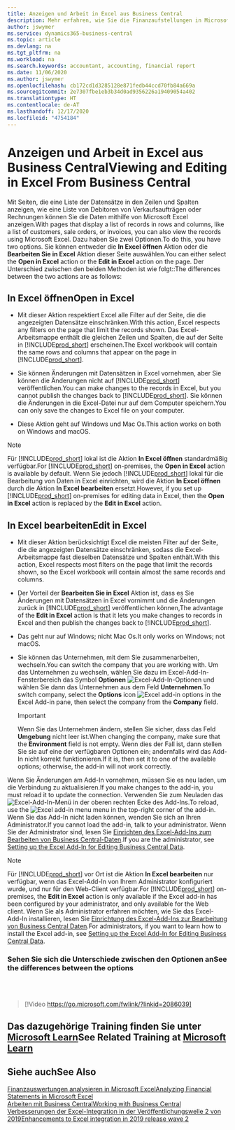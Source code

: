 ```yaml
---
title: Anzeigen und Arbeit in Excel aus Business Central
description: Mehr erfahren, wie Sie die Finanzaufstellungen in Microsoft Excel von  Business Central für eine Analyse der Daten öffnen können.
author: jswymer
ms.service: dynamics365-business-central
ms.topic: article
ms.devlang: na
ms.tgt_pltfrm: na
ms.workload: na
ms.search.keywords: accountant, accounting, financial report
ms.date: 11/06/2020
ms.author: jswymer
ms.openlocfilehash: cb172cd1d3285128e871fedb44ccd70fb84a669a
ms.sourcegitcommit: 2e7307fbe1eb3b34d0ad9356226a19409054a402
ms.translationtype: HT
ms.contentlocale: de-AT
ms.lasthandoff: 12/17/2020
ms.locfileid: "4754184"
---
```

# <a name="viewing-and-editing-in-excel-from-business-central"></a><span data-ttu-id="e97da-103">Anzeigen und Arbeit in Excel aus Business Central</span><span class="sxs-lookup"><span data-stu-id="e97da-103">Viewing and Editing in Excel From Business Central</span></span>

<span data-ttu-id="e97da-104">Mit Seiten, die eine Liste der Datensätze in den Zeilen und Spalten anzeigen, wie eine Liste von Debitoren von Verkaufsaufträgen oder Rechnungen können Sie die Daten mithilfe von Microsoft Excel anzeigen.</span><span class="sxs-lookup"><span data-stu-id="e97da-104">With pages that display a list of records in rows and columns, like a list of customers, sale orders, or invoices, you can also view the records using Microsoft Excel.</span></span> <span data-ttu-id="e97da-105">Dazu haben Sie zwei Optionen.</span><span class="sxs-lookup"><span data-stu-id="e97da-105">To do this, you have two options.</span></span> <span data-ttu-id="e97da-106">Sie können entweder die **In Excel öffnen** Aktion oder die **Bearbeiten Sie in Excel** Aktion dieser Seite auswählen.</span><span class="sxs-lookup"><span data-stu-id="e97da-106">You can either select the **Open in Excel** action or the **Edit in Excel** action on the page.</span></span> <span data-ttu-id="e97da-107">Der Unterschied zwischen den beiden Methoden ist wie folgt::</span><span class="sxs-lookup"><span data-stu-id="e97da-107">The differences between the two actions are as follows:</span></span>  

## <a name="open-in-excel"></a><span data-ttu-id="e97da-108">In Excel öffnen</span><span class="sxs-lookup"><span data-stu-id="e97da-108">Open in Excel</span></span>

- <span data-ttu-id="e97da-109">Mit dieser Aktion respektiert Excel alle Filter auf der Seite, die die angezeigten Datensätze einschränken.</span><span class="sxs-lookup"><span data-stu-id="e97da-109">With this action, Excel respects any filters on the page that limit the records shown.</span></span> <span data-ttu-id="e97da-110">Das Excel-Arbeitsmappe enthält die gleichen Zeilen und Spalten, die auf der Seite in [!INCLUDE[prod_short](includes/prod_short.md)] erscheinen.</span><span class="sxs-lookup"><span data-stu-id="e97da-110">The Excel workbook will contain the same rows and columns that appear on the page in [!INCLUDE[prod_short](includes/prod_short.md)].</span></span>

- <span data-ttu-id="e97da-111">Sie können Änderungen mit Datensätzen in Excel vornehmen, aber Sie können die Änderungen nicht auf  [!INCLUDE[prod_short](includes/prod_short.md)] veröffentlichen.</span><span class="sxs-lookup"><span data-stu-id="e97da-111">You can make changes to the records in Excel, but you cannot publish the changes back to [!INCLUDE[prod_short](includes/prod_short.md)].</span></span> <span data-ttu-id="e97da-112">Sie können die Änderungen in die Excel-Datei nur auf dem Computer speichern.</span><span class="sxs-lookup"><span data-stu-id="e97da-112">You can only save the changes to Excel file on your computer.</span></span>

- <span data-ttu-id="e97da-113">Diese Aktion geht auf Windows und Mac Os.</span><span class="sxs-lookup"><span data-stu-id="e97da-113">This action works on both on Windows and macOS.</span></span>

> [!NOTE]
> <span data-ttu-id="e97da-114">Für [!INCLUDE[prod_short](includes/prod_short.md)] lokal ist die Aktion **In Excel öffnen** standardmäßig verfügbar.</span><span class="sxs-lookup"><span data-stu-id="e97da-114">For [!INCLUDE[prod_short](includes/prod_short.md)] on-premises, the **Open in Excel** action is available by default.</span></span> <span data-ttu-id="e97da-115">Wenn Sie jedoch [!INCLUDE[prod_short](includes/prod_short.md)] lokal für die Bearbeitung von Daten in Excel einrichten, wird die Aktion **In Excel öffnen** durch die Aktion **In Excel bearbeiten** ersetzt.</span><span class="sxs-lookup"><span data-stu-id="e97da-115">However, if you set up [!INCLUDE[prod_short](includes/prod_short.md)] on-premises for editing data in Excel, then the **Open in Excel** action is replaced by the **Edit in Excel** action.</span></span>

## <a name="edit-in-excel"></a><span data-ttu-id="e97da-116">In Excel bearbeiten</span><span class="sxs-lookup"><span data-stu-id="e97da-116">Edit in Excel</span></span>

- <span data-ttu-id="e97da-117">Mit dieser Aktion berücksichtigt Excel die meisten Filter auf der Seite, die die angezeigten Datensätze einschränken, sodass die Excel-Arbeitsmappe fast dieselben Datensätze und Spalten enthält.</span><span class="sxs-lookup"><span data-stu-id="e97da-117">With this action, Excel respects most filters on the page that limit the records shown, so the Excel workbook will contain almost the same records and columns.</span></span>

- <span data-ttu-id="e97da-118">Der Vorteil der **Bearbeiten Sie in Excel** Aktion ist, dass es Sie Änderungen mit Datensätzen in Excel vornimmt und die Änderungen zurück in [!INCLUDE[prod_short](includes/prod_short.md)] veröffentlichen können,</span><span class="sxs-lookup"><span data-stu-id="e97da-118">The advantage of the **Edit in Excel** action is that it lets you make changes to records in Excel and then publish the changes back to [!INCLUDE[prod_short](includes/prod_short.md)].</span></span>

- <span data-ttu-id="e97da-119">Das geht nur auf Windows; nicht Mac Os.</span><span class="sxs-lookup"><span data-stu-id="e97da-119">It only works on Windows; not macOS.</span></span>

- <span data-ttu-id="e97da-120">Sie können das Unternehmen, mit dem Sie zusammenarbeiten, wechseln.</span><span class="sxs-lookup"><span data-stu-id="e97da-120">You can switch the company that you are working with.</span></span> <span data-ttu-id="e97da-121">Um das Unternehmen zu wechseln, wählen Sie dazu im Excel-Add-In-Fensterbereich das Symbol **Optionen** ![Excel-Add-In-Optionen](media/cogwheel.png "Excel-Add-In-Optionen") und wählen Sie dann das Unternehmen aus dem Feld **Unternehmen**.</span><span class="sxs-lookup"><span data-stu-id="e97da-121">To switch company, select the **Options** icon ![Excel add-in options](media/cogwheel.png "Excel add-in options") in the Excel Add-in pane, then select the company from the **Company** field.</span></span>  

    > [!IMPORTANT]
    > <span data-ttu-id="e97da-122">Wenn Sie das Unternehmen ändern, stellen Sie sicher, dass das Feld **Umgebung** nicht leer ist.</span><span class="sxs-lookup"><span data-stu-id="e97da-122">When changing the company, make sure that the **Environment** field is not empty.</span></span> <span data-ttu-id="e97da-123">Wenn dies der Fall ist, dann stellen Sie sie auf eine der verfügbaren Optionen ein; andernfalls wird das Add-In nicht korrekt funktionieren.</span><span class="sxs-lookup"><span data-stu-id="e97da-123">If it is, then set it to one of the available options; otherwise, the add-in will not work correctly.</span></span>  

<span data-ttu-id="e97da-124">Wenn Sie Änderungen am Add-In vornehmen, müssen Sie es neu laden, um die Verbindung zu aktualisieren.</span><span class="sxs-lookup"><span data-stu-id="e97da-124">If you make changes to the add-in, you must reload it to update the connection.</span></span> <span data-ttu-id="e97da-125">Verwenden Sie zum Neuladen das ![Excel-Add-In-Menü](media/excel-addin-menu.png "Excel-Add-In-Menü") in der oberen rechten Ecke des Add-Ins.</span><span class="sxs-lookup"><span data-stu-id="e97da-125">To reload, use the ![Excel add-in menu](media/excel-addin-menu.png "Excel add-in menu") menu in the top-right corner of the add-in.</span></span> <span data-ttu-id="e97da-126">Wenn Sie das Add-In nicht laden können, wenden Sie sich an Ihren Administrator.</span><span class="sxs-lookup"><span data-stu-id="e97da-126">If you cannot load the add-in, talk to your administrator.</span></span> <span data-ttu-id="e97da-127">Wenn Sie der Administrator sind, lesen Sie [Einrichten des Excel-Add-Ins zum Bearbeiten von Business Central-Daten](/dynamics365/business-central/dev-itpro/administration/configuring-excel-addin).</span><span class="sxs-lookup"><span data-stu-id="e97da-127">If you are the administrator, see [Setting up the Excel Add-In for Editing Business Central Data](/dynamics365/business-central/dev-itpro/administration/configuring-excel-addin).</span></span>

> [!NOTE]
> <span data-ttu-id="e97da-128">Für [!INCLUDE[prod_short](includes/prod_short.md)] vor Ort ist die Aktion **In Excel bearbeiten** nur verfügbar, wenn das Excel-Add-In von Ihrem Administrator konfiguriert wurde, und nur für den Web-Client verfügbar.</span><span class="sxs-lookup"><span data-stu-id="e97da-128">For [!INCLUDE[prod_short](includes/prod_short.md)] on-premises, the **Edit in Excel** action is only available if the Excel add-in has been configured by your administrator, and only available for the Web client.</span></span> <span data-ttu-id="e97da-129">Wenn Sie als Administrator erfahren möchten, wie Sie das Excel-Add-In installieren, lesen Sie [Einrichtung des Excel-Add-Ins zur Bearbeitung von Business Central Daten](/dynamics365/business-central/dev-itpro/administration/configuring-excel-addin).</span><span class="sxs-lookup"><span data-stu-id="e97da-129">For administrators, if you want to learn how to install the Excel add-in, see [Setting up the Excel Add-In for Editing Business Central Data](/dynamics365/business-central/dev-itpro/administration/configuring-excel-addin).</span></span>

### <a name="see-the-differences-between-the-options"></a><span data-ttu-id="e97da-130">Sehen Sie sich die Unterschiede zwischen den Optionen an</span><span class="sxs-lookup"><span data-stu-id="e97da-130">See the differences between the options</span></span>
<br><br>  

> [!Video https://go.microsoft.com/fwlink/?linkid=2086039]

## <a name="see-related-training-at-microsoft-learn"></a><span data-ttu-id="e97da-131">Das dazugehörige Training finden Sie unter [Microsoft Learn](/learn/modules/configure-powerbi-excel-dynamics-365-business-central/index)</span><span class="sxs-lookup"><span data-stu-id="e97da-131">See Related Training at [Microsoft Learn](/learn/modules/configure-powerbi-excel-dynamics-365-business-central/index)</span></span>

## <a name="see-also"></a><span data-ttu-id="e97da-132">Siehe auch</span><span class="sxs-lookup"><span data-stu-id="e97da-132">See Also</span></span>

[<span data-ttu-id="e97da-133">Finanzauswertungen analysieren in Microsoft Excel</span><span class="sxs-lookup"><span data-stu-id="e97da-133">Analyzing Financial Statements in Microsoft Excel</span></span>](finance-analyze-excel.md)  
[<span data-ttu-id="e97da-134">Arbeiten mit  Business Central</span><span class="sxs-lookup"><span data-stu-id="e97da-134">Working with Business Central</span></span>](ui-work-product.md)  
[<span data-ttu-id="e97da-135">Verbesserungen der Excel-Integration in der Veröffentlichungswelle 2 von 2019</span><span class="sxs-lookup"><span data-stu-id="e97da-135">Enhancements to Excel integration in 2019 release wave 2</span></span>](/dynamics365-release-plan/2019wave2/dynamics365-business-central/enhancements-excel-integration)  
